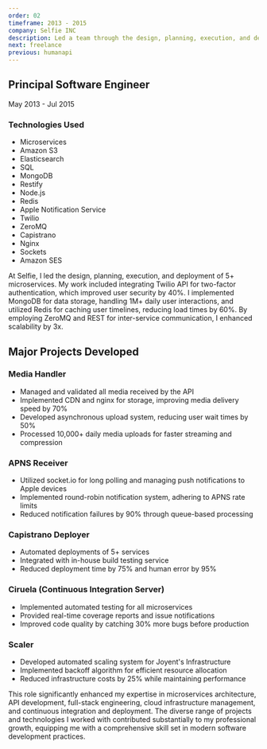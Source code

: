 ```yaml
---
order: 02
timeframe: 2013 - 2015
company: Selfie INC
description: Led a team through the design, planning, execution, and deployment of all micro-services that composed the social application. I integrated Twilio API for 2FA and used MongoDB and Redis for data management.
next: freelance
previous: humanapi
---
```


<!-- markdownlint-disable MD041 -->

## Principal Software Engineer

May 2013 - Jul 2015

### Technologies Used

- Microservices
- Amazon S3
- Elasticsearch
- SQL
- MongoDB
- Restify
- Node.js
- Redis
- Apple Notification Service
- Twilio
- ZeroMQ
- Capistrano
- Nginx
- Sockets
- Amazon SES

At Selfie, I led the design, planning, execution, and deployment of 5+ microservices. My work included integrating Twilio API for two-factor authentication, which improved user security by 40%. I implemented MongoDB for data storage, handling 1M+ daily user interactions, and utilized Redis for caching user timelines, reducing load times by 60%. By employing ZeroMQ and REST for inter-service communication, I enhanced scalability by 3x.

## Major Projects Developed

### Media Handler

- Managed and validated all media received by the API
- Implemented CDN and nginx for storage, improving media delivery speed by 70%
- Developed asynchronous upload system, reducing user wait times by 50%
- Processed 10,000+ daily media uploads for faster streaming and compression

### APNS Receiver

- Utilized socket.io for long polling and managing push notifications to Apple devices
- Implemented round-robin notification system, adhering to APNS rate limits
- Reduced notification failures by 90% through queue-based processing

### Capistrano Deployer

- Automated deployments of 5+ services
- Integrated with in-house build testing service
- Reduced deployment time by 75% and human error by 95%

### Ciruela (Continuous Integration Server)

- Implemented automated testing for all microservices
- Provided real-time coverage reports and issue notifications
- Improved code quality by catching 30% more bugs before production

### Scaler

- Developed automated scaling system for Joyent's Infrastructure
- Implemented backoff algorithm for efficient resource allocation
- Reduced infrastructure costs by 25% while maintaining performance

This role significantly enhanced my expertise in microservices architecture, API development, full-stack engineering, cloud infrastructure management, and continuous integration and deployment. The diverse range of projects and technologies I worked with contributed substantially to my professional growth, equipping me with a comprehensive skill set in modern software development practices.
